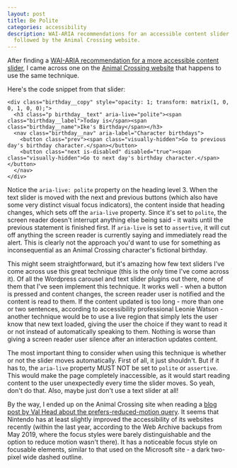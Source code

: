 ```yaml
---
layout: post
title: Be Polite
categories: accessibility
description: WAI-ARIA recommendations for an accessible content slider are being
  followed by the Animal Crossing website.
---
```

After finding a [WAI-ARIA recommendation for a more accessible content slider](https://www.w3.org/TR/wai-aria-practices/#carousel), I came across one on the [Animal Crossing website](https://www.animal-crossing.com) that happens to use the same technique. 

Here's the code snippet from that slider:

```
<div class="birthday__copy" style="opacity: 1; transform: matrix(1, 0, 0, 1, 0, 0);">
  <h3 class="p birthday__text" aria-live="polite"><span class="birthday__label">Today is</span><span class="birthday__name">Ike's Birthday</span></h3>
  <nav class="birthday__nav" aria-label="Character birthdays">
    <button class="prev"><span class="visually-hidden">Go to previous day's birthday character.</span></button>
    <button class="next is-disabled" disabled="true"><span class="visually-hidden">Go to next day's birthday character.</span></button>
  </nav>
</div>
```

Notice the `aria-live: polite` property on the heading level 3. When the text slider is moved with the next and previous buttons (which also have some very distinct visual focus indicators), the content inside that heading changes, which sets off the `aria-live` property. Since it's set to `polite`, the screen reader doesn't interrupt anything else being said - it waits until the previous statement is finished first. If `aria-live` is set to `assertive`, it will cut off anything the screen reader is currently saying and immediately read the alert. This is clearly not the approach you'd want to use for something as inconsequential as an Animal Crossing character's fictional birthday.

This might seem straightforward, but it's amazing how few text sliders I've come across use this great technique (this is the only time I've come across it). Of all the Wordpress carousel and text slider plugins out there, none of them that I've seen implement this technique. It works well - when a button is pressed and content changes, the screen reader user is notified and the content is read to them. If the content updated is too long - more than one or two sentences, according to accessibility professional Leonie Watson - another technique would be to use a live region that simply lets the user know that new text loaded, giving the user the choice if they want to read it or not instead of automatically speaking to them. Nothing is worse than giving a screen reader user silence after an interaction updates content.

The most important thing to consider when using this technique is whether or not the slider moves automatically. First of all, it just shouldn't. But if it has to, the `aria-live` property MUST NOT be set to `polite` or `assertive`. This would make the page completely inaccessible, as it would start reading content to the user unexpectedly every time the slider moves. So yeah, don't do that. Also, maybe just don't use a text slider at all!

By the way, I ended up on the Animal Crossing site when reading a [blog post by Val Head about the prefers-reduced-motion query](https://valhead.com/2020/05/09/reduced-motion-in-the-wild/). It seems that Nintendo has at least slightly improved the accessibility of its websites recently (within the last year, according to the Web Archive backups from May 2019, where the focus styles were barely distinguishable and the option to reduce motion wasn't there). It has a noticeable focus style on focusable elements, similar to that used on the Microsoft site - a dark two-pixel wide dashed outline.